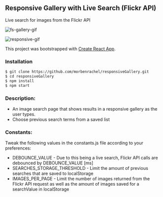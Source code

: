 ## Responsive Gallery with Live Search (Flickr API)
Live search for images from the Flickr API

![fs-gallery-gif](https://media.giphy.com/media/H4VyU0gThw9rEZxM2q/giphy.gif)


![responsive-gif](https://media.giphy.com/media/XdU9YtVn7WZRNRVbV5/giphy.gif)

This project was bootstrapped with [Create React App](https://github.com/facebook/create-react-app).

### Installation
```sh
$ git clone https://github.com/morbenrachel/responsiveGallery.git
$ cd responsiveGallery
$ npm install
$ npm start
```

### Description:

* An image search page that shows results in a responsive gallery as the user types.
* Choose previous search terms from a saved list


### Constants:
Tweak the following values in the constants.js file according to your preferences:

* DEBOUNCE_VALUE - Due to this being a live search, Flickr API calls are debounced by DEBOUNCE_VALUE [ms] 
 * SEARCHES_STORAGE_THRESHOLD - Limit the amount of previous searches that are saved to localStorage
* IMAGES_PER_PAGE - Limit the number of images returned from the Flickr API request as well as the amount of images saved for a searchValue in localStorage
 






